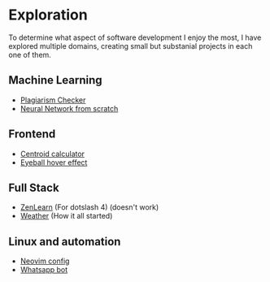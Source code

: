 # Exploration

To determine what aspect of software development I enjoy the most, I have explored multiple domains, creating small but substanial projects in each one of them.

## Machine Learning
- [Plagiarism Checker](https://github.com/sujay1844/plagiarism-checker)
- [Neural Network from scratch](https://github.com/sujay1844/neural-network)

## Frontend
- [Centroid calculator](https://github.com/sujay1844/centroid-calc)
- [Eyeball hover effect](https://github.com/sujay1844/eyeball-hover)

## Full Stack
- [ZenLearn](https://github.com/SilicoFlare/18_mavericks_zenlearn) (For dotslash 4) (doesn't work)
- [Weather](https://github.com/sujay1844/weather-webapp) (How it all started)

## Linux and automation
- [Neovim config](https://github.com/sujay1844/nvim-config)
- [Whatsapp bot](https://github.com/sujay1844/whatsapp-bot)
